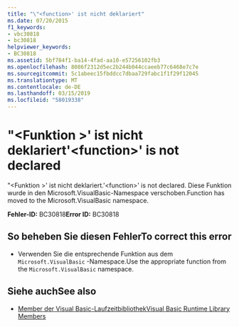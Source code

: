 ```yaml
---
title: "\"<function>' ist nicht deklariert"
ms.date: 07/20/2015
f1_keywords:
- vbc30818
- bc30818
helpviewer_keywords:
- BC30818
ms.assetid: 5bf784f1-ba14-4fad-aa10-e57256102fb3
ms.openlocfilehash: 8086f2312d5ec2b244b044ccaeeb77c6468e7c7e
ms.sourcegitcommit: 5c1abeec15fbddcc7dbaa729fabc1f1f29f12045
ms.translationtype: MT
ms.contentlocale: de-DE
ms.lasthandoff: 03/15/2019
ms.locfileid: "58019338"
---
```

# <a name="function-is-not-declared"></a><span data-ttu-id="82029-102">"\<Funktion >' ist nicht deklariert</span><span class="sxs-lookup"><span data-stu-id="82029-102">'\<function>' is not declared</span></span>
<span data-ttu-id="82029-103">"\<Funktion >' ist nicht deklariert.</span><span class="sxs-lookup"><span data-stu-id="82029-103">'\<function>' is not declared.</span></span> <span data-ttu-id="82029-104">Diese Funktion wurde in den Microsoft.VisualBasic-Namespace verschoben.</span><span class="sxs-lookup"><span data-stu-id="82029-104">Function has moved to the Microsoft.VisualBasic namespace.</span></span>  
  
 <span data-ttu-id="82029-105">**Fehler-ID:** BC30818</span><span class="sxs-lookup"><span data-stu-id="82029-105">**Error ID:** BC30818</span></span>  
  
## <a name="to-correct-this-error"></a><span data-ttu-id="82029-106">So beheben Sie diesen Fehler</span><span class="sxs-lookup"><span data-stu-id="82029-106">To correct this error</span></span>  
  
-   <span data-ttu-id="82029-107">Verwenden Sie die entsprechende Funktion aus dem `Microsoft.VisualBasic` -Namespace.</span><span class="sxs-lookup"><span data-stu-id="82029-107">Use the appropriate function from the `Microsoft.VisualBasic` namespace.</span></span>  
  
## <a name="see-also"></a><span data-ttu-id="82029-108">Siehe auch</span><span class="sxs-lookup"><span data-stu-id="82029-108">See also</span></span>

- [<span data-ttu-id="82029-109">Member der Visual Basic-Laufzeitbibliothek</span><span class="sxs-lookup"><span data-stu-id="82029-109">Visual Basic Runtime Library Members</span></span>](../../visual-basic/language-reference/runtime-library-members.md)

